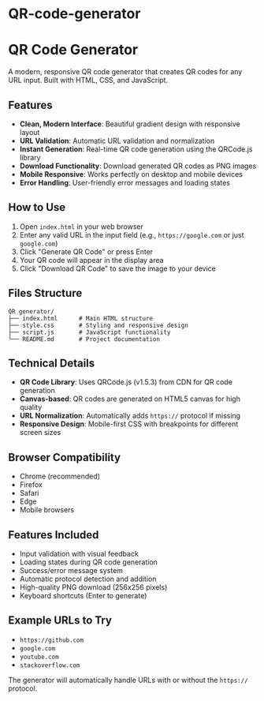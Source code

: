 # QR-code-generator

# QR Code Generator

A modern, responsive QR code generator that creates QR codes for any URL input. Built with HTML, CSS, and JavaScript.

## Features

- **Clean, Modern Interface**: Beautiful gradient design with responsive layout
- **URL Validation**: Automatic URL validation and normalization
- **Instant Generation**: Real-time QR code generation using the QRCode.js library
- **Download Functionality**: Download generated QR codes as PNG images
- **Mobile Responsive**: Works perfectly on desktop and mobile devices
- **Error Handling**: User-friendly error messages and loading states

## How to Use

1. Open `index.html` in your web browser
2. Enter any valid URL in the input field (e.g., `https://google.com` or just `google.com`)
3. Click "Generate QR Code" or press Enter
4. Your QR code will appear in the display area
5. Click "Download QR Code" to save the image to your device

## Files Structure

```
QR generator/
├── index.html      # Main HTML structure
├── style.css       # Styling and responsive design
├── script.js       # JavaScript functionality
└── README.md       # Project documentation
```

## Technical Details

- **QR Code Library**: Uses QRCode.js (v1.5.3) from CDN for QR code generation
- **Canvas-based**: QR codes are generated on HTML5 canvas for high quality
- **URL Normalization**: Automatically adds `https://` protocol if missing
- **Responsive Design**: Mobile-first CSS with breakpoints for different screen sizes

## Browser Compatibility

- Chrome (recommended)
- Firefox
- Safari
- Edge
- Mobile browsers

## Features Included

- Input validation with visual feedback
- Loading states during QR code generation
- Success/error message system
- Automatic protocol detection and addition
- High-quality PNG download (256x256 pixels)
- Keyboard shortcuts (Enter to generate)

## Example URLs to Try

- `https://github.com`
- `google.com`
- `youtube.com`
- `stackoverflow.com`

The generator will automatically handle URLs with or without the `https://` protocol.
